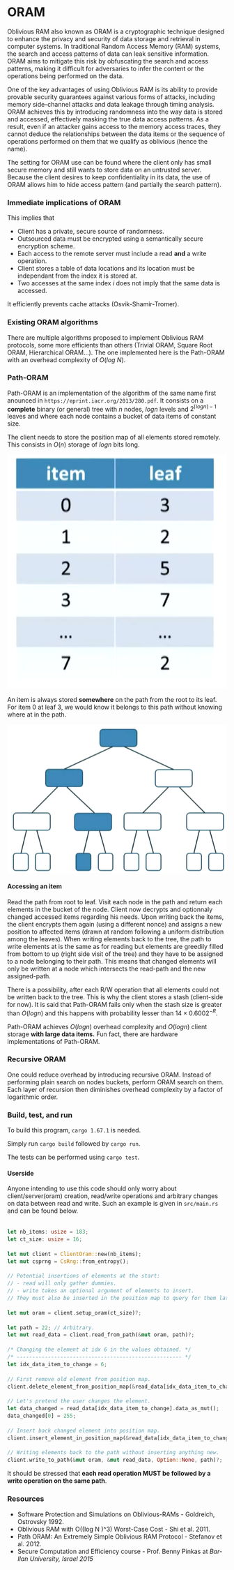 # ORAM
Oblivious RAM also known as ORAM is a cryptographic technique designed to enhance the privacy and security of data storage and retrieval in computer systems. In traditional Random Access Memory (RAM) systems, the search and access patterns of data can leak sensitive information. ORAM aims to mitigate this risk by obfuscating the search and access patterns, making it difficult for adversaries to infer the content or the operations being performed on the data.

One of the key advantages of using Oblivious RAM is its ability to provide provable security guarantees against various forms of attacks, including memory side-channel attacks and data leakage through timing analysis. ORAM achieves this by introducing randomness into the way data is stored and accessed, effectively masking the true data access patterns. As a result, even if an attacker gains access to the memory access traces, they cannot deduce the relationships between the data items or the sequence of operations performed on them that we qualify as oblivious (hence the name).

The setting for ORAM use can be found where the client only has small secure memory and still wants to store data on an untrusted server. Because the client desires to keep confidentiality in its data, the use of ORAM allows him to hide access pattern (and partially the search pattern).

### Immediate implications of ORAM
This implies that
- Client has a private, secure source of randomness.
- Outsourced data must be encrypted using a semantically secure encryption scheme.
- Each access to the remote server must include a read **and** a write operation.
- Client stores a table of data locations and its location must be independant from the index it is stored at.
- Two accesses at the same index $i$ does not imply that the same data is accessed.

It efficiently prevents cache attacks (Osvik-Shamir-Tromer).

### Existing ORAM algorithms
There are multiple algorithms proposed to implement Oblivious RAM protocols, some more efficients than others (Trivial ORAM, Square Root ORAM, Hierarchical ORAM...).
The one implemented here is the Path-ORAM with an overhead complexity of $O(log\ N)$.

### Path-ORAM
Path-ORAM is an implementation of the algorithm of the same name first anounced in `https://eprint.iacr.org/2013/280.pdf`. It consists on a **complete** binary (or general) tree with $n$ nodes, $logn$ levels and $2^{\lceil{logn}\rceil - 1}$ leaves and where each node contains a bucket of data items of constant size.

The client needs to store the position map of all elements stored remotely. This consists in $O(n)$ storage of $logn$ bits long.

![Alt text](./div/client-storage.png)

An item is always stored **somewhere** on the path from the root to its leaf. For item $0$ at leaf $3$, we would know it belongs to this path without knowing where at in the path.

![Alt text](./div/path-example.png)

#### Accessing an item
Read the path from root to leaf. Visit each node in the path and return each elements in the bucket of the node. Client now decrypts and optionnaly changed accessed items regarding his needs. Upon writing back the items, the client encrypts them again (using a different nonce) and assigns a new position to affected items (drawn at random following a uniform distribution among the leaves). When writing elements back to the tree, the path to write elements at is the same as for reading but elements are greedily filled from bottom to up (right side visit of the tree) and they have to be assigned to a node belonging to their path. This means that changed elements will only be written at a node which intersects the read-path and the new assigned-path.

There is a possibility, after each R/W operation that all elements could not be written back to the tree. This is why the client stores a stash (client-side for now). It is said that Path-ORAM fails only when the stash size is greater than $O(logn)$ and this happens with probability lesser than $14 \times 0.6002^{-R}$.

Path-ORAM achieves $O(logn)$ overhead complexity and $O(logn)$ client storage **with large data items.** Fun fact, there are hardware implementations of Path-ORAM.

### Recursive ORAM
One could reduce overhead by introducing recursive ORAM. Instead of performing plain search on nodes buckets, perform ORAM search on them. Each layer of recursion then diminishes overhead complexity by a factor of logarithmic order.

### Build, test, and run
To build this program, `cargo 1.67.1` is needed.

Simply run `cargo build` followed by `cargo run`.

The tests can be performed using `cargo test`.

#### Userside
Anyone intending to use this code should only worry about client/server(oram) creation, read/write operations and arbitrary changes on data between read and write. Such an example is given in `src/main.rs` and can be found below.

```rs

let nb_items: usize = 183;
let ct_size: usize = 16;

let mut client = ClientOram::new(nb_items);
let mut csprng = CsRng::from_entropy();

// Potential insertions of elements at the start:
// - read will only gather dummies.
// - write takes an optional argument of elements to insert.
// They must also be inserted in the position map to query for them later.

let mut oram = client.setup_oram(ct_size)?;

let path = 22; // Arbitrary.
let mut read_data = client.read_from_path(&mut oram, path)?;

/* Changing the element at idx 6 in the values obtained. */
/* ----------------------------------------------------- */
let idx_data_item_to_change = 6;

// First remove old element from position map.
client.delete_element_from_position_map(&read_data[idx_data_item_to_change]);

// Let's pretend the user changes the element.
let data_changed = read_data[idx_data_item_to_change].data_as_mut();
data_changed[0] = 255;

// Insert back changed element into position map.
client.insert_element_in_position_map(&read_data[idx_data_item_to_change]);

// Writing elements back to the path without inserting anything new.
client.write_to_path(&mut oram, &mut read_data, Option::None, path)?;
```
It should be stressed that **each read operation MUST be followed by a write operation on the same path**.

### Resources
- Software Protection and Simulations on Oblivious-RAMs - Goldreich, Ostrovsky 1992.
- Oblivious RAM with O((log N )^3) Worst-Case Cost - Shi et al. 2011.
- Path ORAM: An Extremely Simple Oblivious RAM Protocol - Stefanov et al. 2012.
- Secure Computation and Efficiency course - Prof. Benny Pinkas at *Bar-Ilan University, Israel 2015*
